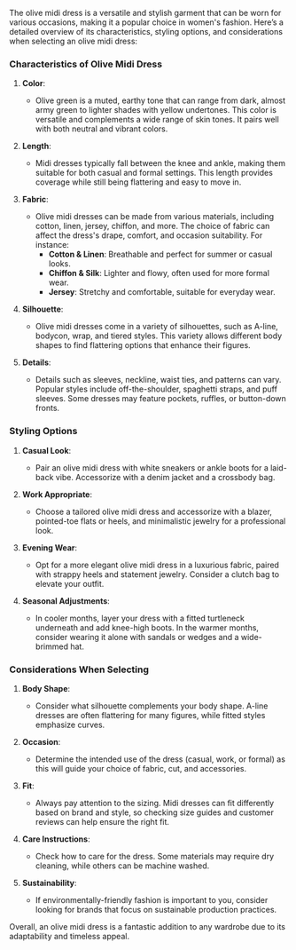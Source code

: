 The olive midi dress is a versatile and stylish garment that can be worn for various occasions, making it a popular choice in women's fashion. Here’s a detailed overview of its characteristics, styling options, and considerations when selecting an olive midi dress:

### Characteristics of Olive Midi Dress

1. **Color**: 
   - Olive green is a muted, earthy tone that can range from dark, almost army green to lighter shades with yellow undertones. This color is versatile and complements a wide range of skin tones. It pairs well with both neutral and vibrant colors.

2. **Length**: 
   - Midi dresses typically fall between the knee and ankle, making them suitable for both casual and formal settings. This length provides coverage while still being flattering and easy to move in.

3. **Fabric**:
   - Olive midi dresses can be made from various materials, including cotton, linen, jersey, chiffon, and more. The choice of fabric can affect the dress's drape, comfort, and occasion suitability. For instance:
     - **Cotton & Linen**: Breathable and perfect for summer or casual looks.
     - **Chiffon & Silk**: Lighter and flowy, often used for more formal wear.
     - **Jersey**: Stretchy and comfortable, suitable for everyday wear.

4. **Silhouette**: 
   - Olive midi dresses come in a variety of silhouettes, such as A-line, bodycon, wrap, and tiered styles. This variety allows different body shapes to find flattering options that enhance their figures.

5. **Details**: 
   - Details such as sleeves, neckline, waist ties, and patterns can vary. Popular styles include off-the-shoulder, spaghetti straps, and puff sleeves. Some dresses may feature pockets, ruffles, or button-down fronts.

### Styling Options

1. **Casual Look**:
   - Pair an olive midi dress with white sneakers or ankle boots for a laid-back vibe. Accessorize with a denim jacket and a crossbody bag.

2. **Work Appropriate**:
   - Choose a tailored olive midi dress and accessorize with a blazer, pointed-toe flats or heels, and minimalistic jewelry for a professional look.

3. **Evening Wear**:
   - Opt for a more elegant olive midi dress in a luxurious fabric, paired with strappy heels and statement jewelry. Consider a clutch bag to elevate your outfit.

4. **Seasonal Adjustments**:
   - In cooler months, layer your dress with a fitted turtleneck underneath and add knee-high boots. In the warmer months, consider wearing it alone with sandals or wedges and a wide-brimmed hat.

### Considerations When Selecting

1. **Body Shape**: 
   - Consider what silhouette complements your body shape. A-line dresses are often flattering for many figures, while fitted styles emphasize curves.

2. **Occasion**: 
   - Determine the intended use of the dress (casual, work, or formal) as this will guide your choice of fabric, cut, and accessories.

3. **Fit**:
   - Always pay attention to the sizing. Midi dresses can fit differently based on brand and style, so checking size guides and customer reviews can help ensure the right fit.

4. **Care Instructions**:
   - Check how to care for the dress. Some materials may require dry cleaning, while others can be machine washed. 

5. **Sustainability**: 
   - If environmentally-friendly fashion is important to you, consider looking for brands that focus on sustainable production practices.

Overall, an olive midi dress is a fantastic addition to any wardrobe due to its adaptability and timeless appeal.